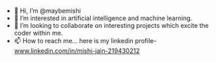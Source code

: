 - 👋 Hi, I’m @maybemishi
- 👀 I’m interested in artificial intelligence and machine learning.
- 🌱 I’m looking to collaborate on interesting projects which excite the coder within me.
- 📫 How to reach me... here is my linkedin profile- www.linkedin.com/in/mishi-jain-219430212

